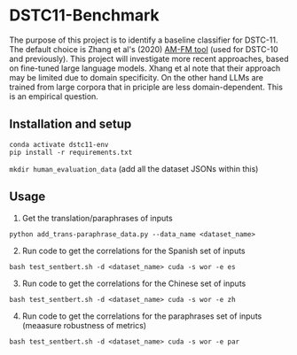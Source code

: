 # DSTC11-Benchmark
The purpose of this project is to identify a baseline classifier for DSTC-11. The default choice is Zhang et al's (2020) [AM-FM tool](readings/IWSDS_2020_paper_11.pdf) (used for DSTC-10 and previously). 
This project will investigate more recent approaches, based on fine-tuned large language models. Xhang et al note that their approach may be limited due to domain specificity. On the other hand LLMs are trained from large corpora that in priciple are less domain-dependent. This is an empirical question.

## Installation and setup
```conda create -n dstc11-env --python=3.8.6  
conda activate dstc11-env
pip install -r requirements.txt  
```
```mkdir human_evaluation_data``` (add all the dataset JSONs within this) 
## Usage
1) Get the translation/paraphrases of inputs

```python add_trans-paraphrase_data.py --data_name <dataset_name>```

2) Run code to get the correlations for the Spanish set of inputs

```bash test_sentbert.sh -d <dataset_name> cuda -s wor -e es```

3) Run code to get the correlations for the Chinese set of inputs

```bash test_sentbert.sh -d <dataset_name> cuda -s wor -e zh```

4) Run code to get the correlations for the paraphrases set of inputs (meaasure robustness of metrics)

```bash test_sentbert.sh -d <dataset_name> cuda -s wor -e par```
